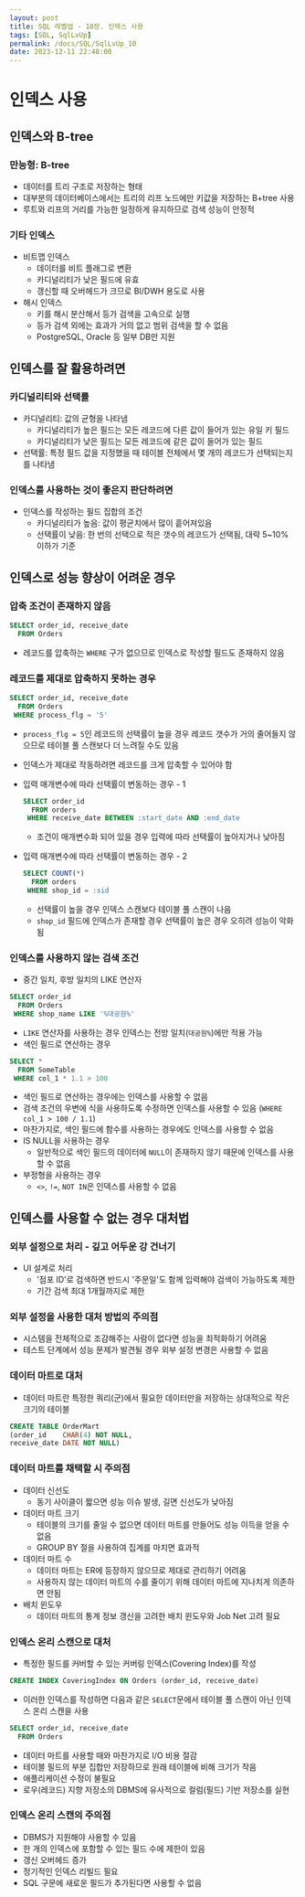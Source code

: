 ```yaml
---
layout: post
title: SQL 레벨업 - 10장. 인덱스 사용
tags: [SQL, SqlLvUp]
permalink: /docs/SQL/SqlLvUp_10
date: 2023-12-11 22:48:00
---
```

# 인덱스 사용
## 인덱스와 B-tree
### 만능형: B-tree
- 데이터를 트리 구조로 저장하는 형태
- 대부분의 데이터베이스에서는 트리의 리프 노드에만 키값을 저장하는 B+tree 사용
- 루트와 리프의 거리를 가능한 일정하게 유지하므로 검색 성능이 안정적
### 기타 인덱스
- 비트맵 인덱스
  - 데이터를 비트 플래그로 변환
  - 카디널리티가 낮은 필드에 유효
  - 갱신할 때 오버헤드가 크므로 BI/DWH 용도로 사용
- 해시 인덱스
  - 키를 해시 분산해서 등가 검색을 고속으로 실행
  - 등가 검색 외에는 효과가 거의 없고 범위 검색을 할 수 없음
  - PostgreSQL, Oracle 등 일부 DB만 지원
## 인덱스를 잘 활용하려면
### 카디널리티와 선택률
- 카디널리티: 값의 균형을 나타냄
  - 카디널리티가 높은 필드는 모든 레코드에 다른 값이 들어가 있는 유일 키 필드
  - 카디널리티가 낮은 필드는 모든 레코드에 같은 값이 들어가 있는 필드
- 선택률: 특정 필드 값을 지정했을 때 테이블 전체에서 몇 개의 레코드가 선택되는지를 나타냄
### 인덱스를 사용하는 것이 좋은지 판단하려면
- 인덱스를 작성하는 필드 집합의 조건
  - 카디널리티가 높음: 값이 평균치에서 많이 흩어져있음
  - 선택률이 낮음: 한 번의 선택으로 적은 갯수의 레코드가 선택됨, 대략 5~10% 이하가 기준
## 인덱스로 성능 향상이 어려운 경우
### 압축 조건이 존재하지 않음
```sql
SELECT order_id, receive_date
  FROM Orders
```

- 레코드를 압축하는 `WHERE` 구가 없으므로 인덱스로 작성할 필드도 존재하지 않음
### 레코드를 제대로 압축하지 못하는 경우
```sql
SELECT order_id, receive_date
  FROM Orders
 WHERE process_flg = '5'
```

- `process_flg = 5`인 레코드의 선택률이 높을 경우 레코드 갯수가 거의 줄어들지 않으므로 테이블 풀 스캔보다 더 느려질 수도 있음
- 인덱스가 제대로 작동하려면 레코드를 크게 압축할 수 있어야 함

- 입력 매개변수에 따라 선택률이 변동하는 경우 - 1
  ```sql
  SELECT order_id
    FROM orders
   WHERE receive_date BETWEEN :start_date AND :end_date
  ```
  - 조건이 매개변수화 되어 있을 경우 입력에 따라 선택률이 높아지거나 낮아짐
- 입력 매개변수에 따라 선택률이 변동하는 경우 - 2
  ```sql
  SELECT COUNT(*)
    FROM orders
   WHERE shop_id = :sid
  ```
  - 선택률이 높을 경우 인덱스 스캔보다 테이블 풀 스캔이 나음
  - `shop_id` 필드에 인덱스가 존재할 경우 선택률이 높은 경우 오히려 성능이 악화됨
### 인덱스를 사용하지 않는 검색 조건
- 중간 일치, 후방 일치의  LIKE 연산자
```sql
SELECT order_id
  FROM Orders
 WHERE shop_name LIKE '%대공원%'
```
  - `LIKE` 연산자를 사용하는 경우 인덱스는 전방 일치(`대공원%`)에만 적용 가능
- 색인 필드로 연산하는 경우
```sql
SELECT *
  FROM SomeTable
 WHERE col_1 * 1.1 > 100
```
  - 색인 필드로 연산하는 경우에는 인덱스를 사용할 수 없음
  - 검색 조건의 우변에 식을 사용하도록 수정하면 인덱스를 사용할 수 있음 (`WHERE col_1 > 100 / 1.1`)
  - 마찬가지로, 색인 필드에 함수를 사용하는 경우에도 인덱스를 사용할 수 없음
- IS NULL을 사용하는 경우
  - 일반적으로 색인 필드의 데이터에 `NULL`이 존재하지 않기 때문에 인덱스를 사용할 수 없음
- 부정형을 사용하는 경우
  - `<>`, `!=`, `NOT IN`은 인덱스를 사용할 수 없음
## 인덱스를 사용할 수 없는 경우 대처법
### 외부 설정으로 처리 - 깊고 어두운 강 건너기
- UI 설계로 처리
  - '점포 ID'로 검색하면 반드시 '주문일'도 함께 입력해야 검색이 가능하도록 제한
  - 기간 검색 최대 1개월까지로 제한
### 외부 설정을 사용한 대처 방법의 주의점
- 시스템을 전체적으로 조감해주는 사람이 없다면 성능을 최적화하기 어려움
- 테스트 단계에서 성능 문제가 발견될 경우 외부 설정 변경은 사용할 수 없음
### 데이터 마트로 대처
- 데이터 마트란 특정한 쿼리(군)에서 필요한 데이터만을 저장하는 상대적으로 작은 크기의 테이블
```sql
CREATE TABLE OrderMart
(order_id    CHAR(4) NOT NULL,
receive_date DATE NOT NULL)
```
### 데이터 마트를 채택할 시 주의점
- 데이터 신선도
  - 동기 사이클이 짧으면 성능 이슈 발생, 길면 신선도가 낮아짐
- 데이터 마트 크기
  - 테이블의 크기를 줄일 수 없으면 데이터 마트를 만들어도 성능 이득을 얻을 수 없음
  - GROUP BY 절을 사용하여 집계를 마치면 효과적
- 데이터 마트 수
  - 데이터 마트는 ER에 등장하지 않으므로 제대로 관리하기 어려움
  - 사용하지 않는 데이터 마트의 수를 줄이기 위해 데이터 마트에 지나치게 의존하면 안됨
- 배치 윈도우
  - 데이터 마트의 통계 정보 갱신을 고려한 배치 윈도우와 Job Net 고려 필요
### 인덱스 온리 스캔으로 대처
- 특정한 필드를 커버할 수 있는 커버링 인덱스(Covering Index)를 작성
```sql
CREATE INDEX CoveringIndex ON Orders (order_id, receive_date)
```

- 이러한 인덱스를 작성하면 다음과 같은 `SELECT`문에서 테이블 풀 스캔이 아닌 인덱스 온리 스캔을 사용
```sql
SELECT order_id, receive_date
  FROM Orders
```

- 데이터 마트를 사용할 때와 마찬가지로 I/O 비용 절감
- 테이블 필드의 부분 집합만 저장하므로 원래 테이블에 비해 크기가 작음
- 애플리케이션 수정이 불필요
- 로우(레코드) 지향 저장소의 DBMS에 유사적으로 컬럼(필드) 기반 저장소를 실현
### 인덱스 온리 스캔의 주의점
- DBMS가 지원해야 사용할 수 있음
- 한 개의 인덱스에 포함할 수 있는 필드 수에 제한이 있음
- 갱신 오버헤드 증가
- 정기적인 인덱스 리빌드 필요
- SQL 구문에 새로운 필드가 추가된다면 사용할 수 없음